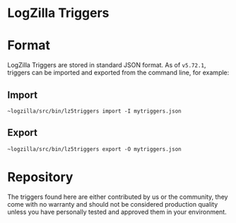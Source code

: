 # LogZilla Triggers

# Format
LogZilla Triggers are stored in standard JSON format. As of `v5.72.1`, triggers can be imported and exported from the command line, for example:

Import
---
	~logzilla/src/bin/lz5triggers import -I mytriggers.json

Export
---
	~logzilla/src/bin/lz5triggers export -O mytriggers.json


# Repository
The triggers found here are either contributed by us or the community, they come with no warranty and should not be considered production quality unless you have personally tested and approved them in your environment.

